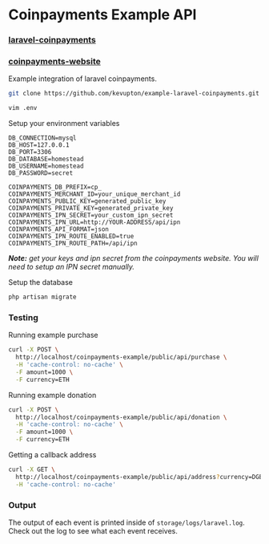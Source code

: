 # Coinpayments Example API

### [laravel-coinpayments](https://github.com/kevupton/laravel-coinpayments)
### [coinpayments-website](https://www.coinpayments.net/index.php?ref=a458c004de21a18c71849871781be820)


Example integration of laravel coinpayments.

```bash
git clone https://github.com/kevupton/example-laravel-coinpayments.git
```

```bash
vim .env
```

Setup your environment variables
```
DB_CONNECTION=mysql
DB_HOST=127.0.0.1
DB_PORT=3306
DB_DATABASE=homestead
DB_USERNAME=homestead
DB_PASSWORD=secret

COINPAYMENTS_DB_PREFIX=cp_
COINPAYMENTS_MERCHANT_ID=your_unique_merchant_id
COINPAYMENTS_PUBLIC_KEY=generated_public_key
COINPAYMENTS_PRIVATE_KEY=generated_private_key
COINPAYMENTS_IPN_SECRET=your_custom_ipn_secret
COINPAYMENTS_IPN_URL=http://YOUR-ADDRESS/api/ipn
COINPAYMENTS_API_FORMAT=json
COINPAYMENTS_IPN_ROUTE_ENABLED=true
COINPAYMENTS_IPN_ROUTE_PATH=/api/ipn
```

***Note:*** *get  your keys and ipn secret from the coinpayments website. You will need to setup an IPN secret manually.*

Setup the database
```bash
php artisan migrate
```

### Testing

Running example purchase

```bash
curl -X POST \
  http://localhost/coinpayments-example/public/api/purchase \
  -H 'cache-control: no-cache' \
  -F amount=1000 \
  -F currency=ETH
```

Running example donation

```bash
curl -X POST \
  http://localhost/coinpayments-example/public/api/donation \
  -H 'cache-control: no-cache' \
  -F amount=1000 \
  -F currency=ETH
```

Getting a callback address
```bash
curl -X GET \
  http://localhost/coinpayments-example/public/api/address?currency=DGB \
  -H 'cache-control: no-cache'
```

### Output
The output of each event is printed inside of `storage/logs/laravel.log`.
Check out the log to see what each event receives.